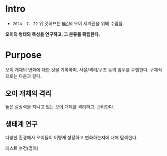 # Intro
- `2024. 7. 22`
위 깃허브는 [`RKC`](https://discord.gg/9JEK2HMAxY)의 오이 세계관을 위해 수립됨.

**오이의 형태와 특성을 연구하고, 그 분류를 확립한다.**

# Purpose
오이 개체의 변화에 대한 것을 기록하며, 사살/격리/구조 등의 임무를 수행한다.
구체적으로는 다음과 같다.

## 오이 개체의 격리
높은 살상력을 지니고 있는 오이 개체를 격리하고, 관리한다.

## 생태계 연구
다양한 환경에서 오이들이 어떻게 성장하고 변화하는지에 대해 탐색한다.

테스트 수정(멍이)